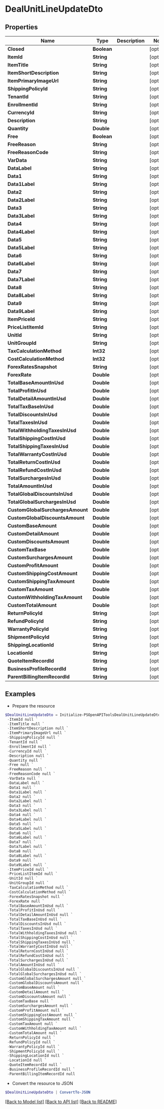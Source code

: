 # DealUnitLineUpdateDto
## Properties

Name | Type | Description | Notes
------------ | ------------- | ------------- | -------------
**Closed** | **Boolean** |  | [optional] 
**ItemId** | **String** |  | [optional] 
**ItemTitle** | **String** |  | [optional] 
**ItemShortDescription** | **String** |  | [optional] 
**ItemPrimaryImageUrl** | **String** |  | [optional] 
**ShippingPolicyId** | **String** |  | [optional] 
**TenantId** | **String** |  | [optional] 
**EnrollmentId** | **String** |  | [optional] 
**CurrencyId** | **String** |  | [optional] 
**Description** | **String** |  | [optional] 
**Quantity** | **Double** |  | [optional] 
**Free** | **Boolean** |  | [optional] 
**FreeReason** | **String** |  | [optional] 
**FreeReasonCode** | **String** |  | [optional] 
**VarData** | **String** |  | [optional] 
**DataLabel** | **String** |  | [optional] 
**Data1** | **String** |  | [optional] 
**Data1Label** | **String** |  | [optional] 
**Data2** | **String** |  | [optional] 
**Data2Label** | **String** |  | [optional] 
**Data3** | **String** |  | [optional] 
**Data3Label** | **String** |  | [optional] 
**Data4** | **String** |  | [optional] 
**Data4Label** | **String** |  | [optional] 
**Data5** | **String** |  | [optional] 
**Data5Label** | **String** |  | [optional] 
**Data6** | **String** |  | [optional] 
**Data6Label** | **String** |  | [optional] 
**Data7** | **String** |  | [optional] 
**Data7Label** | **String** |  | [optional] 
**Data8** | **String** |  | [optional] 
**Data8Label** | **String** |  | [optional] 
**Data9** | **String** |  | [optional] 
**Data9Label** | **String** |  | [optional] 
**ItemPriceId** | **String** |  | [optional] 
**PriceListItemId** | **String** |  | [optional] 
**UnitId** | **String** |  | [optional] 
**UnitGroupId** | **String** |  | [optional] 
**TaxCalculationMethod** | **Int32** |  | [optional] 
**CostCalculationMethod** | **Int32** |  | [optional] 
**ForexRatesSnapshot** | **String** |  | [optional] 
**ForexRate** | **Double** |  | [optional] 
**TotalBaseAmountInUsd** | **Double** |  | [optional] 
**TotalProfitInUsd** | **Double** |  | [optional] 
**TotalDetailAmountInUsd** | **Double** |  | [optional] 
**TotalTaxBaseInUsd** | **Double** |  | [optional] 
**TotalDiscountsInUsd** | **Double** |  | [optional] 
**TotalTaxesInUsd** | **Double** |  | [optional] 
**TotalWithholdingTaxesInUsd** | **Double** |  | [optional] 
**TotalShippingCostInUsd** | **Double** |  | [optional] 
**TotalShippingTaxesInUsd** | **Double** |  | [optional] 
**TotalWarrantyCostInUsd** | **Double** |  | [optional] 
**TotalReturnCostInUsd** | **Double** |  | [optional] 
**TotalRefundCostInUsd** | **Double** |  | [optional] 
**TotalSurchargesInUsd** | **Double** |  | [optional] 
**TotalAmountInUsd** | **Double** |  | [optional] 
**TotalGlobalDiscountsInUsd** | **Double** |  | [optional] 
**TotalGlobalSurchargesInUsd** | **Double** |  | [optional] 
**CustomGlobalSurchargesAmount** | **Double** |  | [optional] 
**CustomGlobalDiscountsAmount** | **Double** |  | [optional] 
**CustomBaseAmount** | **Double** |  | [optional] 
**CustomDetailAmount** | **Double** |  | [optional] 
**CustomDiscountsAmount** | **Double** |  | [optional] 
**CustomTaxBase** | **Double** |  | [optional] 
**CustomSurchargesAmount** | **Double** |  | [optional] 
**CustomProfitAmount** | **Double** |  | [optional] 
**CustomShippingCostAmount** | **Double** |  | [optional] 
**CustomShippingTaxAmount** | **Double** |  | [optional] 
**CustomTaxAmount** | **Double** |  | [optional] 
**CustomWithholdingTaxAmount** | **Double** |  | [optional] 
**CustomTotalAmount** | **Double** |  | [optional] 
**ReturnPolicyId** | **String** |  | [optional] 
**RefundPolicyId** | **String** |  | [optional] 
**WarrantyPolicyId** | **String** |  | [optional] 
**ShipmentPolicyId** | **String** |  | [optional] 
**ShippingLocationId** | **String** |  | [optional] 
**LocationId** | **String** |  | [optional] 
**QuoteItemRecordId** | **String** |  | [optional] 
**BusinessProfileRecordId** | **String** |  | [optional] 
**ParentBillingItemRecordId** | **String** |  | [optional] 

## Examples

- Prepare the resource
```powershell
$DealUnitLineUpdateDto = Initialize-PSOpenAPIToolsDealUnitLineUpdateDto  -Closed null `
 -ItemId null `
 -ItemTitle null `
 -ItemShortDescription null `
 -ItemPrimaryImageUrl null `
 -ShippingPolicyId null `
 -TenantId null `
 -EnrollmentId null `
 -CurrencyId null `
 -Description null `
 -Quantity null `
 -Free null `
 -FreeReason null `
 -FreeReasonCode null `
 -VarData null `
 -DataLabel null `
 -Data1 null `
 -Data1Label null `
 -Data2 null `
 -Data2Label null `
 -Data3 null `
 -Data3Label null `
 -Data4 null `
 -Data4Label null `
 -Data5 null `
 -Data5Label null `
 -Data6 null `
 -Data6Label null `
 -Data7 null `
 -Data7Label null `
 -Data8 null `
 -Data8Label null `
 -Data9 null `
 -Data9Label null `
 -ItemPriceId null `
 -PriceListItemId null `
 -UnitId null `
 -UnitGroupId null `
 -TaxCalculationMethod null `
 -CostCalculationMethod null `
 -ForexRatesSnapshot null `
 -ForexRate null `
 -TotalBaseAmountInUsd null `
 -TotalProfitInUsd null `
 -TotalDetailAmountInUsd null `
 -TotalTaxBaseInUsd null `
 -TotalDiscountsInUsd null `
 -TotalTaxesInUsd null `
 -TotalWithholdingTaxesInUsd null `
 -TotalShippingCostInUsd null `
 -TotalShippingTaxesInUsd null `
 -TotalWarrantyCostInUsd null `
 -TotalReturnCostInUsd null `
 -TotalRefundCostInUsd null `
 -TotalSurchargesInUsd null `
 -TotalAmountInUsd null `
 -TotalGlobalDiscountsInUsd null `
 -TotalGlobalSurchargesInUsd null `
 -CustomGlobalSurchargesAmount null `
 -CustomGlobalDiscountsAmount null `
 -CustomBaseAmount null `
 -CustomDetailAmount null `
 -CustomDiscountsAmount null `
 -CustomTaxBase null `
 -CustomSurchargesAmount null `
 -CustomProfitAmount null `
 -CustomShippingCostAmount null `
 -CustomShippingTaxAmount null `
 -CustomTaxAmount null `
 -CustomWithholdingTaxAmount null `
 -CustomTotalAmount null `
 -ReturnPolicyId null `
 -RefundPolicyId null `
 -WarrantyPolicyId null `
 -ShipmentPolicyId null `
 -ShippingLocationId null `
 -LocationId null `
 -QuoteItemRecordId null `
 -BusinessProfileRecordId null `
 -ParentBillingItemRecordId null
```

- Convert the resource to JSON
```powershell
$DealUnitLineUpdateDto | ConvertTo-JSON
```

[[Back to Model list]](../README.md#documentation-for-models) [[Back to API list]](../README.md#documentation-for-api-endpoints) [[Back to README]](../README.md)

